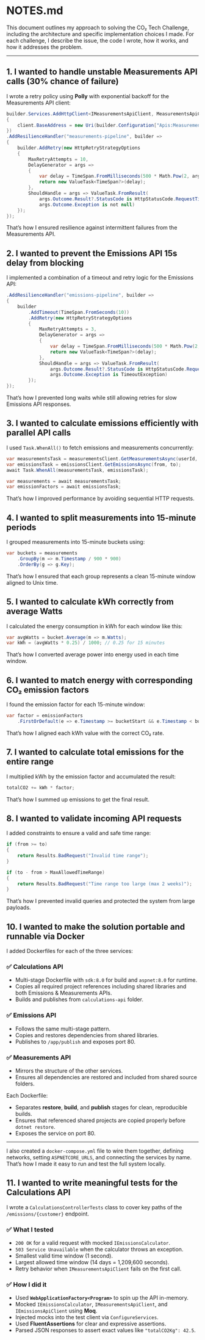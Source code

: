 ﻿# NOTES.md

This document outlines my approach to solving the CO₂ Tech Challenge, including the architecture and specific implementation choices I made. For each challenge, I describe the issue, the code I wrote, how it works, and how it addresses the problem.

---

## 1. I wanted to **handle unstable Measurements API calls (30% chance of failure)**

I wrote a retry policy using **Polly** with exponential backoff for the Measurements API client:

```csharp
builder.Services.AddHttpClient<IMeasurementsApiClient, MeasurementsApiClient>(client =>
{
    client.BaseAddress = new Uri(builder.Configuration["Apis:Measurements"]!);
})
.AddResilienceHandler("measurements-pipeline", builder =>
{
    builder.AddRetry(new HttpRetryStrategyOptions
    {
        MaxRetryAttempts = 10,
        DelayGenerator = args =>
        {
            var delay = TimeSpan.FromMilliseconds(500 * Math.Pow(2, args.AttemptNumber - 1));
            return new ValueTask<TimeSpan?>(delay);
        },
        ShouldHandle = args => ValueTask.FromResult(
            args.Outcome.Result?.StatusCode is HttpStatusCode.RequestTimeout or >= HttpStatusCode.InternalServerError ||
            args.Outcome.Exception is not null)
    });
});
```

That’s how I ensured resilience against intermittent failures from the Measurements API.

## 2. I wanted to **prevent the Emissions API 15s delay from blocking**

I implemented a combination of a timeout and retry logic for the Emissions API:

```csharp
.AddResilienceHandler("emissions-pipeline", builder =>
{
    builder
        .AddTimeout(TimeSpan.FromSeconds(10))
        .AddRetry(new HttpRetryStrategyOptions
        {
            MaxRetryAttempts = 3,
            DelayGenerator = args =>
            {
                var delay = TimeSpan.FromMilliseconds(500 * Math.Pow(2, args.AttemptNumber - 1));
                return new ValueTask<TimeSpan?>(delay);
            },
            ShouldHandle = args => ValueTask.FromResult(
                args.Outcome.Result?.StatusCode is HttpStatusCode.RequestTimeout or >= HttpStatusCode.InternalServerError ||
                args.Outcome.Exception is TimeoutException)
        });
});
```

That’s how I prevented long waits while still allowing retries for slow Emissions API responses.

## 3. I wanted to **calculate emissions efficiently with parallel API calls**

I used `Task.WhenAll()` to fetch emissions and measurements concurrently:

```csharp
var measurementsTask = measurementsClient.GetMeasurementsAsync(userId, from, to);
var emissionsTask = emissionsClient.GetEmissionsAsync(from, to);
await Task.WhenAll(measurementsTask, emissionsTask);

var measurements = await measurementsTask;
var emissionFactors = await emissionsTask;
```

That’s how I improved performance by avoiding sequential HTTP requests.

## 4. I wanted to **split measurements into 15-minute periods**

I grouped measurements into 15-minute buckets using:

```csharp
var buckets = measurements
    .GroupBy(m => m.Timestamp / 900 * 900)
    .OrderBy(g => g.Key);
```

That’s how I ensured that each group represents a clean 15-minute window aligned to Unix time.

## 5. I wanted to **calculate kWh correctly from average Watts**

I calculated the energy consumption in kWh for each window like this:

```csharp
var avgWatts = bucket.Average(m => m.Watts);
var kWh = (avgWatts * 0.25) / 1000; // 0.25 for 15 minutes
```

That’s how I converted average power into energy used in each time window.

## 6. I wanted to **match energy with corresponding CO₂ emission factors**

I found the emission factor for each 15-minute window:

```csharp
var factor = emissionFactors
    .FirstOrDefault(e => e.Timestamp >= bucketStart && e.Timestamp < bucketEnd)?.KgPerWattHr ?? 0;
```

That’s how I aligned each kWh value with the correct CO₂ rate.

## 7. I wanted to **calculate total emissions for the entire range**

I multiplied kWh by the emission factor and accumulated the result:

```csharp
totalCO2 += kWh * factor;
```

That’s how I summed up emissions to get the final result.

## 8. I wanted to **validate incoming API requests**

I added constraints to ensure a valid and safe time range:

```csharp
if (from >= to)
{
    return Results.BadRequest("Invalid time range");
}

if (to - from > MaxAllowedTimeRange)
{
    return Results.BadRequest("Time range too large (max 2 weeks)");
}
```

That’s how I prevented invalid queries and protected the system from large payloads.

## 10. I wanted to **make the solution portable and runnable via Docker**

I added Dockerfiles for each of the three services:

### ✅ Calculations API

- Multi-stage Dockerfile with `sdk:8.0` for build and `aspnet:8.0` for runtime.
- Copies all required project references including shared libraries and both Emissions & Measurements APIs.
- Builds and publishes from `calculations-api` folder.

### ✅ Emissions API

- Follows the same multi-stage pattern.
- Copies and restores dependencies from shared libraries.
- Publishes to `/app/publish` and exposes port 80.

### ✅ Measurements API

- Mirrors the structure of the other services.
- Ensures all dependencies are restored and included from shared source folders.

Each Dockerfile:
- Separates **restore**, **build**, and **publish** stages for clean, reproducible builds.
- Ensures that referenced shared projects are copied properly before `dotnet restore`.
- Exposes the service on port 80.

---

I also created a `docker-compose.yml` file to wire them together, defining networks, setting `ASPNETCORE_URLS`, and connecting the services by name. That’s how I made it easy to run and test the full system locally.

## 11. I wanted to **write meaningful tests for the Calculations API**

I wrote a `CalculationsControllerTests` class to cover key paths of the `/emissions/{customer}` endpoint.

### ✅ What I tested

- `200 OK` for a valid request with mocked `IEmissionsCalculator`.
- `503 Service Unavailable` when the calculator throws an exception.
- Smallest valid time window (1 second).
- Largest allowed time window (14 days = 1,209,600 seconds).
- Retry behavior when `IMeasurementsApiClient` fails on the first call.

### ✅ How I did it

- Used **`WebApplicationFactory<Program>`** to spin up the API in-memory.
- Mocked `IEmissionsCalculator`, `IMeasurementsApiClient`, and `IEmissionsApiClient` using **Moq**.
- Injected mocks into the test client via `ConfigureServices`.
- Used **FluentAssertions** for clear and expressive assertions.
- Parsed JSON responses to assert exact values like `"totalCO2Kg": 42.5`.